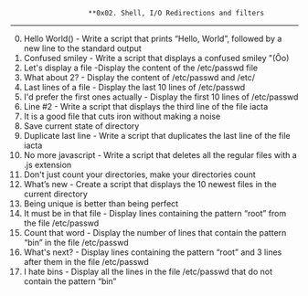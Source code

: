                        **0x02. Shell, I/O Redirections and filters
-------------------------------------------------------------------------------------------
0. Hello World() - Write a script that prints “Hello, World”, followed by a new line to the standard output
1. Confused smiley - Write a script that displays a confused smiley "(Ôo)
2. Let's display a file -Display the content of the /etc/passwd file
3. What about 2? - Display the content of /etc/passwd and /etc/
4. Last lines of a file - Display the last 10 lines of /etc/passwd
5. I'd prefer the first ones actually - Display the first 10 lines of /etc/passwd
6. Line #2 - Write a script that displays the third line of the file iacta
7. It is a good file that cuts iron without making a noise
8. Save current state of directory
9. Duplicate last line - Write a script that duplicates the last line of the file iacta
10. No more javascript - Write a script that deletes all the regular files with a .js extension
11. Don't just count your directories, make your directories count
12. What’s new - Create a script that displays the 10 newest files in the current directory
13. Being unique is better than being perfect
14. It must be in that file - Display lines containing the pattern “root” from the file /etc/passwd
15. Count that word - Display the number of lines that contain the pattern “bin” in the file /etc/passwd
16. What's next? - Display lines containing the pattern “root” and 3 lines after them in the file /etc/passwd
17. I hate bins  - Display all the lines in the file /etc/passwd that do not contain the pattern “bin”

